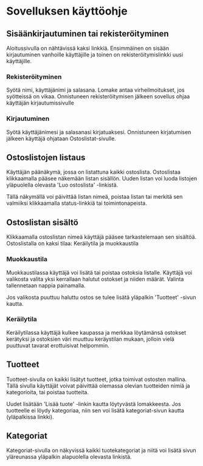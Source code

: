 # Sovelluksen käyttöohje

## Sisäänkirjautuminen tai rekisteröityminen

Aloitussivulla on nähtävissä kaksi linkkiä. Ensimmäinen on sisään kirjautuminen vanhoille käyttäjille ja toinen on rekisteröitymislinkki uusi käyttäjille.

### Rekisteröityminen

Syötä nimi, käyttäjänimi ja salasana. Lomake antaa virheilmoitukset, jos syötteissä on vikaa. Onnistuneen rekisteröitymisen jälkeen sovellus ohjaa käyttäjän kirjautumissivulle

### Kirjautuminen

Syötä käyttäjänimesi ja salasanasi kirjatuaksesi. Onnistuneen kirjatumisen jälkeen käyttäjä ohjataan Ostoslistat-sivulle.

## Ostoslistojen listaus

Käyttäjän päänäkymä, jossa on listattuna kaikki ostoslista. Ostoslistaa klikkaamalla pääsee näkemään listan sisällön. Uuden listan voi luoda listojen yläpuolella olevasta 'Luo ostoslista' -linkistä.

Tällä näkymällä voi päivittää listan nimeä, poistaa listan tai merkitä sen valmiiksi klikkaamalla status-linkkiä tai toimintonapeista.

## Ostoslistan sisältö

Klikkaamalla ostoslistan nimeä käyttäjä pääsee tarkastelemaan sen sisältöä. Ostoslistalla on kaksi tilaa: Keräilytila ja muokkaustila

### Muokkaustila

Muokkaustilassa käyttäjä voi lisätä tai poistaa ostoksia listalle. Käyttäjä voi valikosta valita yksi kerrallaan halutut ostokset ja niiden määrät. Valinta tallennetaan nappia painamalla.

Jos valikosta puuttuu haluttu ostos se tulee lisätä yläpalkin 'Tuotteet' -sivun kautta.

### Keräilytila

Keräilytilassa käyttäjä kulkee kaupassa ja merkkaa löytämänsä ostokset kerätyksi ja ostoksien väri muuttuu keräystilan mukaan, jolloin vielä puuttuvat tavarat erottuisivat helpommin.

## Tuotteet

Tuotteet-sivulla on kaikki lisätyt tuotteet, jotka toimivat ostosten mallina. Tällä sivulla käyttäjät voivat päivittää olemassa olevian tuotteiden nimiä ja kategorioita, tai poistaa tuotteita.

Uudet lisätään 'Lisää tuote' -linkin kautta löytyvästä lomakkeesta. Jos tuotteelle ei löydy kategoriaa, niin sen voi lisätä kategoriat-sivun kautta (yläpalkissa linkki).

## Kategoriat

Kategoriat-sivulla on näkyvissä kaikki tuotekategoriat ja niitä voi lisätä sivun yläreunassa yläpalkin alapuolella olevasta linkistä.
